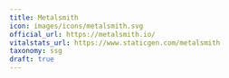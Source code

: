```yaml
---
title: Metalsmith
icon: images/icons/metalsmith.svg
official_url: https://metalsmith.io/
vitalstats_url: https://www.staticgen.com/metalsmith
taxonomy: ssg
draft: true
---
```

